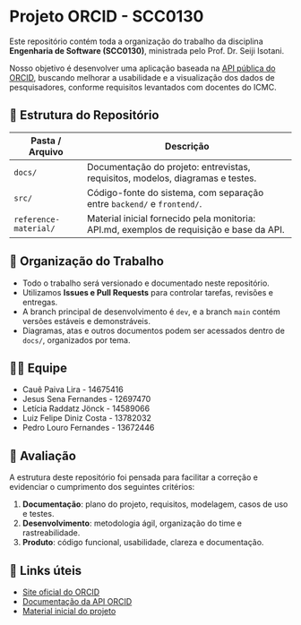 # Projeto ORCID - SCC0130

Este repositório contém toda a organização do trabalho da disciplina **Engenharia de Software (SCC0130)**, ministrada pelo Prof. Dr. Seiji Isotani.

Nosso objetivo é desenvolver uma aplicação baseada na [API pública do ORCID](https://orcid.org), buscando melhorar a usabilidade e a visualização dos dados de pesquisadores, conforme requisitos levantados com docentes do ICMC.


## 📁 Estrutura do Repositório

| Pasta / Arquivo             | Descrição |
|----------------------------|-----------|
| `docs/`                    | Documentação do projeto: entrevistas, requisitos, modelos, diagramas e testes. |
| `src/`                     | Código-fonte do sistema, com separação entre `backend/` e `frontend/`. |
| `reference-material/`      | Material inicial fornecido pela monitoria: API.md, exemplos de requisição e base da API. |


## 📌 Organização do Trabalho

- Todo o trabalho será versionado e documentado neste repositório.
- Utilizamos **Issues e Pull Requests** para controlar tarefas, revisões e entregas.
- A branch principal de desenvolvimento é `dev`, e a branch `main` contém versões estáveis e demonstráveis.
- Diagramas, atas e outros documentos podem ser acessados dentro de `docs/`, organizados por tema.


## 🧑‍💻 Equipe

- Cauê Paiva Lira - 14675416  
- Jesus Sena Fernandes - 12697470  
- Letícia Raddatz Jönck - 14589066  
- Luiz Felipe Diniz Costa - 13782032  
- Pedro Louro Fernandes - 13672446


## 📝 Avaliação

A estrutura deste repositório foi pensada para facilitar a correção e evidenciar o cumprimento dos seguintes critérios:

1. **Documentação**: plano do projeto, requisitos, modelagem, casos de uso e testes.
2. **Desenvolvimento**: metodologia ágil, organização do time e rastreabilidade.
3. **Produto**: código funcional, usabilidade, clareza e documentação.


## 📎 Links úteis

- [Site oficial do ORCID](https://orcid.org)  
- [Documentação da API ORCID](https://github.com/ORCID/ORCID-Source)  
- [Material inicial do projeto](reference-material/)
